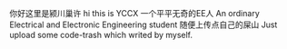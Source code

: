 你好这里是颍川巢许
hi this is YCCX
一个平平无奇的EE人
An ordinary Electrical and Electronic Engineering student
随便上传点自己的屎山
Just upload some code-trash which writed by myself.
